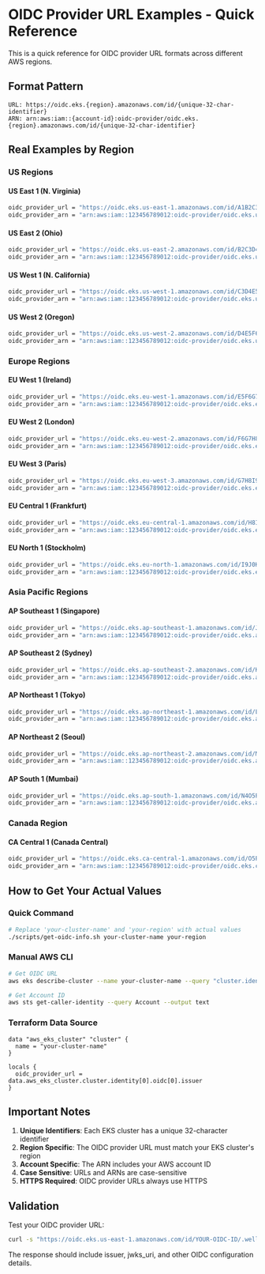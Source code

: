 # OIDC Provider URL Examples - Quick Reference

This is a quick reference for OIDC provider URL formats across different AWS regions.

## Format Pattern

```
URL: https://oidc.eks.{region}.amazonaws.com/id/{unique-32-char-identifier}
ARN: arn:aws:iam::{account-id}:oidc-provider/oidc.eks.{region}.amazonaws.com/id/{unique-32-char-identifier}
```

## Real Examples by Region

### US Regions

#### US East 1 (N. Virginia)
```bash
oidc_provider_url = "https://oidc.eks.us-east-1.amazonaws.com/id/A1B2C3D4E5F6G7H8I9J0K1L2M3N4O5P6"
oidc_provider_arn = "arn:aws:iam::123456789012:oidc-provider/oidc.eks.us-east-1.amazonaws.com/id/A1B2C3D4E5F6G7H8I9J0K1L2M3N4O5P6"
```

#### US East 2 (Ohio)
```bash
oidc_provider_url = "https://oidc.eks.us-east-2.amazonaws.com/id/B2C3D4E5F6G7H8I9J0K1L2M3N4O5P6Q7"
oidc_provider_arn = "arn:aws:iam::123456789012:oidc-provider/oidc.eks.us-east-2.amazonaws.com/id/B2C3D4E5F6G7H8I9J0K1L2M3N4O5P6Q7"
```

#### US West 1 (N. California)
```bash
oidc_provider_url = "https://oidc.eks.us-west-1.amazonaws.com/id/C3D4E5F6G7H8I9J0K1L2M3N4O5P6Q7R8"
oidc_provider_arn = "arn:aws:iam::123456789012:oidc-provider/oidc.eks.us-west-1.amazonaws.com/id/C3D4E5F6G7H8I9J0K1L2M3N4O5P6Q7R8"
```

#### US West 2 (Oregon)
```bash
oidc_provider_url = "https://oidc.eks.us-west-2.amazonaws.com/id/D4E5F6G7H8I9J0K1L2M3N4O5P6Q7R8S9"
oidc_provider_arn = "arn:aws:iam::123456789012:oidc-provider/oidc.eks.us-west-2.amazonaws.com/id/D4E5F6G7H8I9J0K1L2M3N4O5P6Q7R8S9"
```

### Europe Regions

#### EU West 1 (Ireland)
```bash
oidc_provider_url = "https://oidc.eks.eu-west-1.amazonaws.com/id/E5F6G7H8I9J0K1L2M3N4O5P6Q7R8S9T0"
oidc_provider_arn = "arn:aws:iam::123456789012:oidc-provider/oidc.eks.eu-west-1.amazonaws.com/id/E5F6G7H8I9J0K1L2M3N4O5P6Q7R8S9T0"
```

#### EU West 2 (London)
```bash
oidc_provider_url = "https://oidc.eks.eu-west-2.amazonaws.com/id/F6G7H8I9J0K1L2M3N4O5P6Q7R8S9T0U1"
oidc_provider_arn = "arn:aws:iam::123456789012:oidc-provider/oidc.eks.eu-west-2.amazonaws.com/id/F6G7H8I9J0K1L2M3N4O5P6Q7R8S9T0U1"
```

#### EU West 3 (Paris)
```bash
oidc_provider_url = "https://oidc.eks.eu-west-3.amazonaws.com/id/G7H8I9J0K1L2M3N4O5P6Q7R8S9T0U1V2"
oidc_provider_arn = "arn:aws:iam::123456789012:oidc-provider/oidc.eks.eu-west-3.amazonaws.com/id/G7H8I9J0K1L2M3N4O5P6Q7R8S9T0U1V2"
```

#### EU Central 1 (Frankfurt)
```bash
oidc_provider_url = "https://oidc.eks.eu-central-1.amazonaws.com/id/H8I9J0K1L2M3N4O5P6Q7R8S9T0U1V2W3"
oidc_provider_arn = "arn:aws:iam::123456789012:oidc-provider/oidc.eks.eu-central-1.amazonaws.com/id/H8I9J0K1L2M3N4O5P6Q7R8S9T0U1V2W3"
```

#### EU North 1 (Stockholm)
```bash
oidc_provider_url = "https://oidc.eks.eu-north-1.amazonaws.com/id/I9J0K1L2M3N4O5P6Q7R8S9T0U1V2W3X4"
oidc_provider_arn = "arn:aws:iam::123456789012:oidc-provider/oidc.eks.eu-north-1.amazonaws.com/id/I9J0K1L2M3N4O5P6Q7R8S9T0U1V2W3X4"
```

### Asia Pacific Regions

#### AP Southeast 1 (Singapore)
```bash
oidc_provider_url = "https://oidc.eks.ap-southeast-1.amazonaws.com/id/J0K1L2M3N4O5P6Q7R8S9T0U1V2W3X4Y5"
oidc_provider_arn = "arn:aws:iam::123456789012:oidc-provider/oidc.eks.ap-southeast-1.amazonaws.com/id/J0K1L2M3N4O5P6Q7R8S9T0U1V2W3X4Y5"
```

#### AP Southeast 2 (Sydney)
```bash
oidc_provider_url = "https://oidc.eks.ap-southeast-2.amazonaws.com/id/K1L2M3N4O5P6Q7R8S9T0U1V2W3X4Y5Z6"
oidc_provider_arn = "arn:aws:iam::123456789012:oidc-provider/oidc.eks.ap-southeast-2.amazonaws.com/id/K1L2M3N4O5P6Q7R8S9T0U1V2W3X4Y5Z6"
```

#### AP Northeast 1 (Tokyo)
```bash
oidc_provider_url = "https://oidc.eks.ap-northeast-1.amazonaws.com/id/L2M3N4O5P6Q7R8S9T0U1V2W3X4Y5Z6A7"
oidc_provider_arn = "arn:aws:iam::123456789012:oidc-provider/oidc.eks.ap-northeast-1.amazonaws.com/id/L2M3N4O5P6Q7R8S9T0U1V2W3X4Y5Z6A7"
```

#### AP Northeast 2 (Seoul)
```bash
oidc_provider_url = "https://oidc.eks.ap-northeast-2.amazonaws.com/id/M3N4O5P6Q7R8S9T0U1V2W3X4Y5Z6A7B8"
oidc_provider_arn = "arn:aws:iam::123456789012:oidc-provider/oidc.eks.ap-northeast-2.amazonaws.com/id/M3N4O5P6Q7R8S9T0U1V2W3X4Y5Z6A7B8"
```

#### AP South 1 (Mumbai)
```bash
oidc_provider_url = "https://oidc.eks.ap-south-1.amazonaws.com/id/N4O5P6Q7R8S9T0U1V2W3X4Y5Z6A7B8C9"
oidc_provider_arn = "arn:aws:iam::123456789012:oidc-provider/oidc.eks.ap-south-1.amazonaws.com/id/N4O5P6Q7R8S9T0U1V2W3X4Y5Z6A7B8C9"
```

### Canada Region

#### CA Central 1 (Canada Central)
```bash
oidc_provider_url = "https://oidc.eks.ca-central-1.amazonaws.com/id/O5P6Q7R8S9T0U1V2W3X4Y5Z6A7B8C9D0"
oidc_provider_arn = "arn:aws:iam::123456789012:oidc-provider/oidc.eks.ca-central-1.amazonaws.com/id/O5P6Q7R8S9T0U1V2W3X4Y5Z6A7B8C9D0"
```

## How to Get Your Actual Values

### Quick Command
```bash
# Replace 'your-cluster-name' and 'your-region' with actual values
./scripts/get-oidc-info.sh your-cluster-name your-region
```

### Manual AWS CLI
```bash
# Get OIDC URL
aws eks describe-cluster --name your-cluster-name --query "cluster.identity.oidc.issuer" --output text

# Get Account ID
aws sts get-caller-identity --query Account --output text
```

### Terraform Data Source
```hcl
data "aws_eks_cluster" "cluster" {
  name = "your-cluster-name"
}

locals {
  oidc_provider_url = data.aws_eks_cluster.cluster.identity[0].oidc[0].issuer
}
```

## Important Notes

1. **Unique Identifiers**: Each EKS cluster has a unique 32-character identifier
2. **Region Specific**: The OIDC provider URL must match your EKS cluster's region
3. **Account Specific**: The ARN includes your AWS account ID
4. **Case Sensitive**: URLs and ARNs are case-sensitive
5. **HTTPS Required**: OIDC provider URLs always use HTTPS

## Validation

Test your OIDC provider URL:
```bash
curl -s "https://oidc.eks.us-east-1.amazonaws.com/id/YOUR-OIDC-ID/.well-known/openid_configuration" | jq .
```

The response should include issuer, jwks_uri, and other OIDC configuration details.